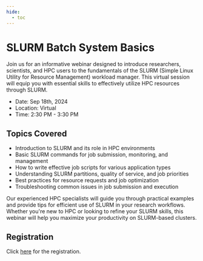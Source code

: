 ```yaml
---
hide:
  - toc
---
```




# SLURM Batch System Basics

Join us for an informative webinar designed to introduce researchers, scientists, and HPC users to the fundamentals of the SLURM (Simple Linux Utility for Resource Management) workload manager. This virtual  session will equip you with essential skills to effectively utilize HPC resources through SLURM.

- Date: Sep 18th, 2024
- Location: Virtual
- Time: 2:30 PM - 3:30 PM

## Topics Covered

* Introduction to SLURM and its role in HPC environments
* Basic SLURM commands for job submission, monitoring, and management
* How to write effective job scripts for various application types
* Understanding SLURM partitions, quality of service, and job priorities
* Best practices for resource requests and job optimization
* Troubleshooting common issues in job submission and execution

Our experienced HPC specialists will guide you through practical examples and provide tips for efficient use of SLURM in your research workflows. Whether you're new to HPC or looking to refine your SLURM skills, this webinar will help you maximize your productivity on SLURM-based clusters.

## Registration

Click [here](https://njit-edu.zoom.us/meeting/register/tJUuce6hrjMuH9w5wDehR8emZ2LnymMvVWdx) for the registration.


